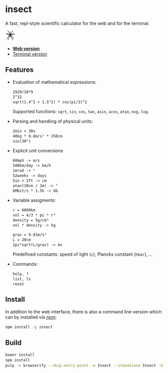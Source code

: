 insect
======

A fast, repl-style scientific calculator for the web and for the terminal.

[![insect](media/insect-32x32.png)](https://shark.fish/insect/)

* [**Web version**](https://shark.fish/insect/)
* [Terminal version](#install)

Features
--------
- Evaluation of mathematical expressions:
  ```
  1920/16*9
  2^32
  sqrt(1.4^2 + 1.5^2) * cos(pi/3)^2
  ```
  Supported functions: `sqrt`, `sin`, `cos`, `tan`, `asin`, `acos`, `atan`, `exp`, `log`.

- Parsing and handling of physical units:
  ```
  2min + 30s
  40kg * 9.8m/s² * 150cm
  sin(30°)
  ```

- Explicit unit conversions
  ```
  60mph -> m/s
  500km/day -> km/h
  1mrad -> °
  52weeks -> days
  5in + 2ft -> cm
  atan(30cm / 2m) -> °
  6Mbit/s * 1.5h -> Gb
  ```

- Variable assigments:
  ```
  r = 6000km
  vol = 4/3 * pi * r³
  density = 5g/cm³
  vol * density -> kg
  ```
  ```
  grav = 9.81m/s²
  L = 20cm
  2pi*sqrt(L/grav) -> ms
  ```
  Predefined constants: speed of light (`c`), Plancks constant (`hbar`), ...

- Commands:
  ```
  help, ?
  list, ls
  reset
  ```

Install
-------
In addition to the web interface, there is also a command line version which can by installed via [npm](https://www.npmjs.com/package/insect):
```sh
npm install -g insect
```

Build
-----
```sh
bower install
npm install
pulp -w browserify --skip-entry-point -m Insect --standalone Insect -O -t insect.js
```
